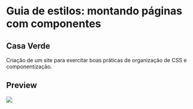 # Guia de estilos: montando páginas com componentes

## Casa Verde

<p>Criação de um site para exercitar boas práticas de organização de CSS e componentização.</p>

## Preview

<img src="./assets/img/preview.png">